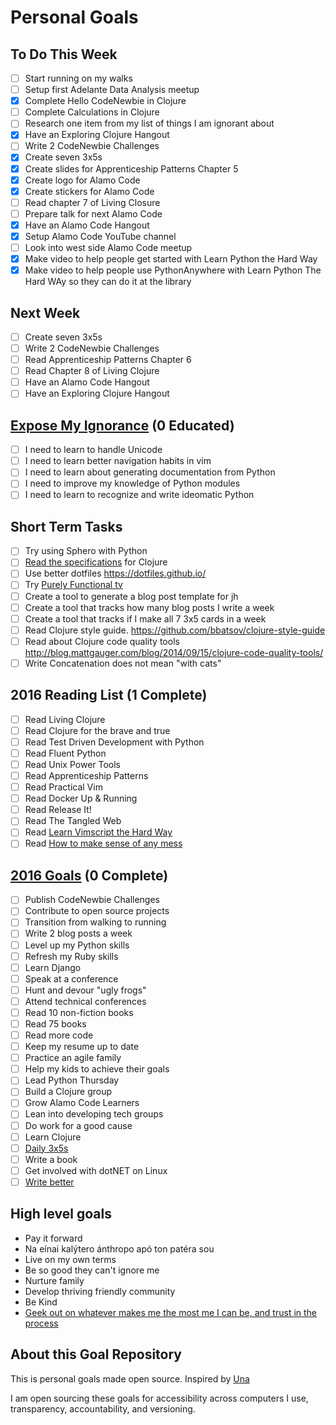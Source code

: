 Personal Goals
==============

## To Do This Week
- [ ] Start running on my walks
- [ ] Setup first Adelante Data Analysis meetup
- [x] Complete Hello CodeNewbie in Clojure
- [ ] Complete Calculations in Clojure
- [ ] Research one item from my list of things I am ignorant about
- [x] Have an Exploring Clojure Hangout
- [ ] Write 2 CodeNewbie Challenges
- [x] Create seven 3x5s
- [x] Create slides for Apprenticeship Patterns Chapter 5
- [x] Create logo for Alamo Code
- [x] Create stickers for Alamo Code
- [ ] Read chapter 7 of Living Closure
- [ ] Prepare talk for next Alamo Code
- [x] Have an Alamo Code Hangout
- [x] Setup Alamo Code YouTube channel
- [ ] Look into west side Alamo Code meetup
- [x] Make video to help people get started with Learn Python the Hard Way
- [x] Make video to help people use PythonAnywhere with Learn Python The Hard WAy so they can do it at the library

## Next Week
- [ ] Create seven 3x5s
- [ ] Write 2 CodeNewbie Challenges
- [ ] Read Apprenticeship Patterns Chapter 6
- [ ] Read Chapter 8 of Living Clojure
- [ ] Have an Alamo Code Hangout
- [ ] Have an Exploring Clojure Hangout

## [Expose My Ignorance](http://jamalhansen.com/exposing-my-ignorance.html) (0 Educated)
- [ ] I need to learn to handle Unicode
- [ ] I need to learn better navigation habits in vim
- [ ] I need to learn about generating documentation from Python
- [ ] I need to improve my knowledge of Python modules
- [ ] I need to learn to recognize and write ideomatic Python

## Short Term Tasks
- [ ] Try using Sphero with Python
- [ ] [Read the specifications](http://chimera.labs.oreilly.com/books/1234000001813/ch02.html#solution_id1) for Clojure
- [ ] Use better dotfiles https://dotfiles.github.io/
- [ ] Try [Purely Functional tv](http://www.purelyfunctional.tv/)
- [ ] Create a tool to generate a blog post template for jh
- [ ] Create a tool that tracks how many blog posts I write a week
- [ ] Create a tool that tracks if I make all 7 3x5 cards in a week
- [ ] Read Clojure style guide. https://github.com/bbatsov/clojure-style-guide
- [ ] Read about Clojure code quality tools
http://blog.mattgauger.com/blog/2014/09/15/clojure-code-quality-tools/
- [ ] Write Concatenation does not mean "with cats"

## 2016 Reading List (1 Complete)

- [ ] Read Living Clojure
- [ ] Read Clojure for the brave and true
- [ ] Read Test Driven Development with Python
- [ ] Read Fluent Python
- [ ] Read Unix Power Tools
- [ ] Read Apprenticeship Patterns
- [ ] Read Practical Vim
- [ ] Read Docker Up & Running
- [ ] Read Release It!
- [ ] Read The Tangled Web
- [ ] Read [Learn Vimscript the Hard Way](http://learnvimscriptthehardway.stevelosh.com/)
- [ ] Read [How to make sense of any mess](http://www.howtomakesenseofanymess.com/)

## [2016 Goals](https://workflowy.com) (0 Complete)
- [ ] Publish CodeNewbie Challenges
- [ ] Contribute to open source projects
- [ ] Transition from walking to running
- [ ] Write 2 blog posts a week
- [ ] Level up my Python skills
- [ ] Refresh my Ruby skills
- [ ] Learn Django
- [ ] Speak at a conference
- [ ] Hunt and devour "ugly frogs"
- [ ] Attend technical conferences
- [ ] Read 10 non-fiction books
- [ ] Read 75 books
- [ ] Read more code
- [ ] Keep my resume up to date
- [ ] Practice an agile family
- [ ] Help my kids to achieve their goals
- [ ] Lead Python Thursday
- [ ] Build a Clojure group
- [ ] Grow Alamo Code Learners
- [ ] Lean into developing tech groups
- [ ] Do work for a good cause
- [ ] Learn Clojure
- [ ] [Daily 3x5s](http://thedaily3x5.com)
- [ ] Write a book
- [ ] Get involved with dotNET on Linux
- [ ] [Write better](http://www.jamesaltucher.com/2011/03/33-unusual-tips-to-being-a-better-writer/)

## High level goals
* Pay it forward
* Na eínai kalýtero ánthropo apó ton patéra sou
* Live on my own terms
* Be so good they can't ignore me
* Nurture family
* Develop thriving friendly community
* Be Kind
* [Geek out on whatever makes me the most me I can be, and trust in the process](http://www.superlativelyrude.com/2016/01/laura-jane-williams-marie-claire-bravery-ambassador-break-free.html)

## About this Goal Repository
This is personal goals made open source.  Inspired by [Una](http://una.im/personal-goals-guide/)

I am open sourcing these goals for accessibility across computers I use, transparency, accountability, and versioning.
